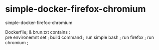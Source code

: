 # simple-docker-firefox-chromium
simple-docker-firefox-chromium

Dockerfile;
& 
brun.txt contains :  
  pre environemnt set ; 
  build command ; 
  run simple bash ; 
    run firefox ; 
    run chromium ;
    
